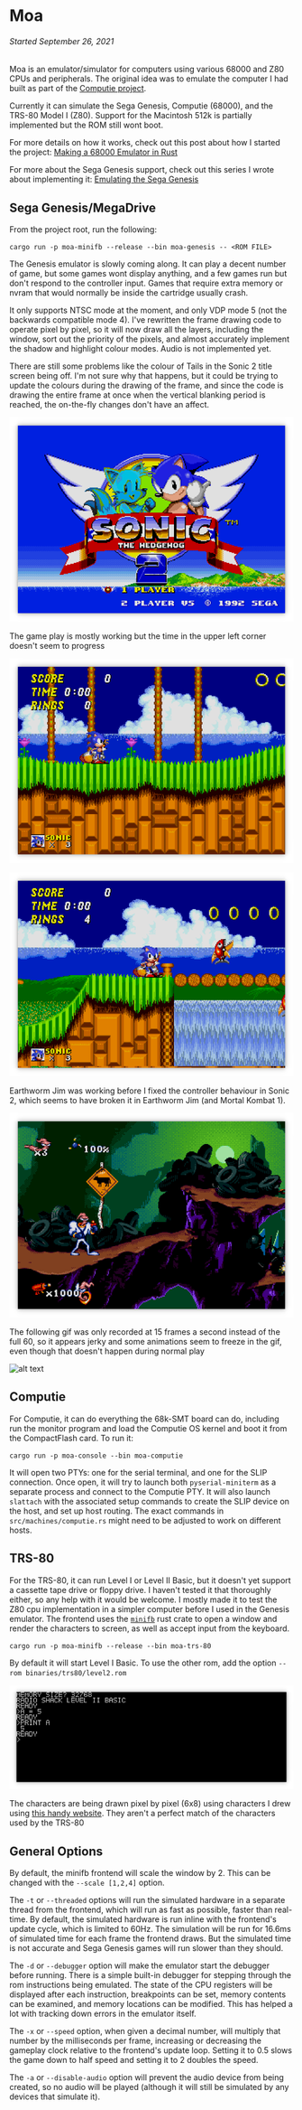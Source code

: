 
Moa
===

###### *Started September 26, 2021*

Moa is an emulator/simulator for computers using various 68000 and Z80 CPUs and
peripherals.  The original idea was to emulate the computer I had built as part
of the [Computie project](https://jabberwocky.ca/projects/computie/).

Currently it can simulate the Sega Genesis, Computie (68000), and the TRS-80
Model I (Z80).  Support for the Macintosh 512k is partially implemented but the
ROM still wont boot.

For more details on how it works, check out this post about how I started the project:
[Making a 68000 Emulator in Rust](https://jabberwocky.ca/posts/2021-11-making_an_emulator.html)

For more about the Sega Genesis support, check out this series I wrote about implementing it:
[Emulating the Sega Genesis](http://jabberwocky.ca/posts/2022-01-emulating_the_sega_genesis_part1.html)


Sega Genesis/MegaDrive
----------------------

From the project root, run the following:
```
cargo run -p moa-minifb --release --bin moa-genesis -- <ROM FILE>
```

The Genesis emulator is slowly coming along.  It can play a decent number of
game, but some games wont display anything, and a few games run but don't
respond to the controller input.  Games that require extra memory or nvram that
would normally be inside the cartridge usually crash.

It only supports NTSC mode at the moment, and only VDP mode 5 (not the backwards
compatible mode 4).  I've rewritten the frame drawing code to operate pixel by
pixel, so it will now draw all the layers, including the window, sort out the
priority of the pixels, and almost accurately implement the shadow and highlight
colour modes.  Audio is not implemented yet.

There are still some problems like the colour of Tails in the Sonic 2 title
screen being off.  I'm not sure why that happens, but it could be trying to
update the colours during the drawing of the frame, and since the code is
drawing the entire frame at once when the vertical blanking period is reached,
the on-the-fly changes don't have an affect.

![alt text](images/sega-genesis-sonic2-title.png)

The game play is mostly working but the time in the upper left corner doesn't
seem to progress

![alt text](images/sega-genesis-sonic2-start.png)

![alt text](images/sega-genesis-sonic2-bridge.png)

Earthworm Jim was working before I fixed the controller behaviour in Sonic 2,
which seems to have broken it in Earthworm Jim (and Mortal Kombat 1).

![alt text](images/sega-genesis-earthworm-jim.png)

The following gif was only recorded at 15 frames a second instead of the full
60, so it appears jerky and some animations seem to freeze in the gif, even
though that doesn't happen during normal play

![alt text](images/sega-genesis-sonic2-demo.gif)

Computie
--------

For Computie, it can do everything the 68k-SMT board can do, including run the
monitor program and load the Computie OS kernel and boot it from the
CompactFlash card.  To run it:
```
cargo run -p moa-console --bin moa-computie
```
It will open two PTYs: one for the serial terminal, and one for the SLIP
connection.  Once open, it will try to launch both `pyserial-miniterm` as a
separate process and connect to the Computie PTY.  It will also launch
`slattach` with the associated setup commands to create the SLIP device on the
host, and set up host routing.  The exact commands in
`src/machines/computie.rs` might need to be adjusted to work on different
hosts.

TRS-80
------

For the TRS-80, it can run Level I or Level II Basic, but it doesn't yet
support a cassette tape drive or floppy drive.  I haven't tested it that
thoroughly either, so any help with it would be welcome.  I mostly made it to
test the Z80 cpu implementation in a simpler computer before I used in the
Genesis emulator.  The frontend uses the
[`minifb`](https://github.com/emoon/rust_minifb) rust crate to open a window
and render the characters to screen, as well as accept input from the keyboard.
```
cargo run -p moa-minifb --release --bin moa-trs-80
```
By default it will start Level I Basic.  To use the other rom, add the option
`--rom binaries/trs80/level2.rom`

![alt text](images/trs-80-level-ii-basic.png)

The characters are being drawn pixel by pixel (6x8) using characters I drew
using [this handy website](https://maxpromer.github.io/LCD-Character-Creator/).
They aren't a perfect match of the characters used by the TRS-80


General Options
---------------

By default, the minifb frontend will scale the window by 2.  This can be
changed with the `--scale [1,2,4]` option.

The `-t` or `--threaded` options will run the simulated hardware in a separate
thread from the frontend, which will run as fast as possible, faster than
real-time.   By default, the simulated hardware is run inline with the frontend's
update cycle, which is limited to 60Hz. The simulation will be run for 16.6ms of
simulated time for each frame the frontend draws.  But the simulated time is not
accurate and Sega Genesis games will run slower than they should.

The `-d` or `--debugger` option will make the emulator start the debugger
before running.  There is a simple built-in debugger for stepping through
the rom instructions being emulated.  The state of the CPU registers will
be displayed after each instruction, breakpoints can be set, memory contents
can be examined, and memory locations can be modified.  This has helped a lot
with tracking down errors in the emulator itself.

The `-x` or `--speed` option, when given a decimal number, will multiply that
number by the milliseconds per frame, increasing or decreasing the gameplay
clock relative to the frontend's update loop.  Setting it to 0.5 slows the game
down to half speed and setting it to 2 doubles the speed.

The `-a` or `--disable-audio` option will prevent the audio device from being
created, so no audio will be played (although it will still be simulated by any
devices that simulate it).

